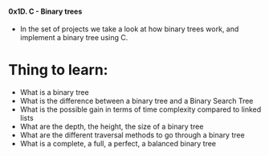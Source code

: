 #### 0x1D. C - Binary trees

- In the set of projects we take a look at how binary trees work, and
  implement a binary tree using C.

# Thing to learn:
  - What is a binary tree
  - What is the difference between a binary tree and a Binary Search Tree
  - What is the possible gain in terms of time complexity compared to linked lists
  - What are the depth, the height, the size of a binary tree
  - What are the different traversal methods to go through a binary tree
  - What is a complete, a full, a perfect, a balanced binary tree
